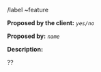 /label ~feature 

**Proposed by the client:** _`yes/no`_

**Proposed by:** _`name`_

**Description:** 

??